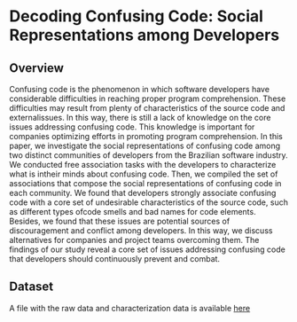 # Decoding Confusing Code: Social Representations among Developers

## Overview

Confusing  code   is   the   phenomenon   in which software developers have considerable difficulties in reaching proper program comprehension. These difficulties may result from  plenty  of  characteristics  of  the  source  code  and  externalissues. In this way, there is still a lack of knowledge on the core issues addressing confusing code. This knowledge is important for companies optimizing efforts in promoting program comprehension. In this paper, we investigate the social representations of confusing code among two distinct communities of developers from the Brazilian software industry. We conducted free association  tasks  with  the  developers  to  characterize  what  is  intheir minds about confusing code. Then, we compiled the set of associations that compose the social representations of confusing code  in  each  community.  We  found  that  developers strongly  associate  confusing  code  with  a  core  set  of  undesirable characteristics  of  the  source  code,  such  as  different  types  ofcode smells and bad names for code elements. Besides, we found that  these  issues  are  potential  sources  of  discouragement  and conflict  among  developers.  In  this  way,  we  discuss  alternatives for  companies  and  project  teams  overcoming  them.  The  findings  of  our  study  reveal  a  core  set  of  issues  addressing confusing code that developers should continuously prevent and combat.

## Dataset
A file with the raw data and characterization data is available <a href="https://drive.google.com/file/d/1BdszrqXT8Os4vR41z4n3ouS5HBwT1Rk9/view?usp=sharing">here</a>

